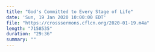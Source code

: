 ```yaml
---
title: "God's Committed to Every Stage of Life"
date: 'Sun, 19 Jan 2020 10:00:00 EDT'
file: "https://crosssermons.cflcn.org/2020-01-19.m4a"
length: "7158535"
duration: "29:36"
summary: ""
---
```

